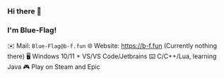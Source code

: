 ### Hi there 👋
### I'm Blue-Flag!

✉️ Mail: `Blue-Flag@b-f.fun`
🌐 Website: https://b-f.fun (Currently nothing there)
🖥 Windows 10/11 + VS/VS Code/Jetbrains
⌨ C/C++/Lua, learning Java
🎮 Play on Steam and Epic

<!--
**Blue-Flag-666/Blue-Flag-666** is a ✨ _special_ ✨ repository because its `README.md` (this file) appears on your GitHub profile.

Here are some ideas to get you started:

- 🔭 I’m currently working on ...
- 🌱 I’m currently learning ...
- 👯 I’m looking to collaborate on ...
- 🤔 I’m looking for help with ...
- 💬 Ask me about ...
- 📫 How to reach me: ...
- 😄 Pronouns: ...
- ⚡ Fun fact: ...
-->
